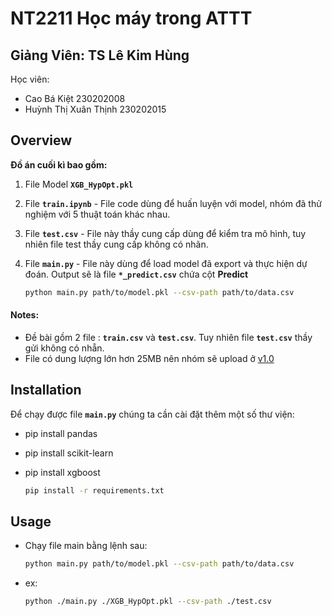 # NT2211 Học máy trong ATTT
## Giảng Viên: TS Lê Kim Hùng
Học viên: 
- Cao Bá Kiệt  230202008
- Huỳnh Thị Xuân Thịnh 230202015

## Overview
**Đồ án cuối kì bao gồm:**
1. File Model **`XGB_HypOpt.pkl`**
2. File **`train.ipynb`** - File code dùng để huấn luyện với model, nhóm đã thử nghiệm với 5 thuật toán khác nhau.
3. File **`test.csv`** - File này thầy cung cấp dùng để kiểm tra mô hình, tuy nhiên file test thầy cung cấp không có nhãn.
4. File **`main.py`** - File này dùng để load model đã export và thực hiện dự đoán. Output sẽ là file **`*_predict.csv`** chứa cột **Predict**
   
     ```bash
     python main.py path/to/model.pkl --csv-path path/to/data.csv
     ```

#### Notes:
 * Đề bài gồm 2 file : **`train.csv`** và **`test.csv`**. Tuy nhiên file **`test.csv`** thầy gửi không có nhẵn.
 * File có dung lượng lớn hơn 25MB nên nhóm sẽ upload ở [v1.0](https://github.com/fjxma/NT2211/releases/tag/v1.0)

## Installation
Để chạy được file **`main.py`** chúng ta cần cài đặt thêm một số thư viện:
* pip install pandas
* pip install scikit-learn
* pip install xgboost
  
     ```bash
     pip install -r requirements.txt
     ```
## Usage
   - Chạy file main bằng lệnh sau: 
     ```bash
     python main.py path/to/model.pkl --csv-path path/to/data.csv
     ```
   - ex:
     ```bash
     python ./main.py ./XGB_HypOpt.pkl --csv-path ./test.csv
     ```
